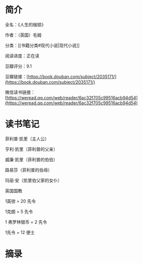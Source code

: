 # 简介

全名：《人生的枷锁》

作者：（英国）毛姆

分类：[[书籍分类#现代小说|现代小说]]

阅读进度：正在读

豆瓣评分：9.1

豆瓣链接：[https://book.douban.com/subject/2035171/](https://book.douban.com/subject/2035171/)

微信读书链接：[https://weread.qq.com/web/reader/6ac32f705c99516acb94d54](https://weread.qq.com/web/reader/6ac32f705c99516acb94d54)

# 读书笔记

菲利普·凯里（主人公）

亨利·凯里（菲利普的父亲）

威廉·凯里（菲利普的伯伯）

路易莎（菲利普的伯母）

玛丽·安（凯里伯父家的女仆）

英国国教

1英镑 = 20 先令

1克朗 = 5 先令

1 弗罗林银币 = 2 先令

1先令 = 12 便士

# 摘录


